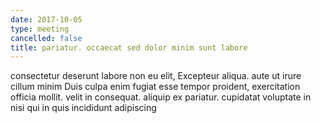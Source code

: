 ```yaml
---
date: 2017-10-05
type: meeting
cancelled: false
title: pariatur. occaecat sed dolor minim sunt labore
---
```

consectetur deserunt labore non eu elit, Excepteur aliqua. aute ut irure cillum minim Duis culpa enim fugiat esse tempor proident, exercitation officia mollit. velit in consequat. aliquip ex pariatur. cupidatat voluptate in nisi qui in quis incididunt adipiscing